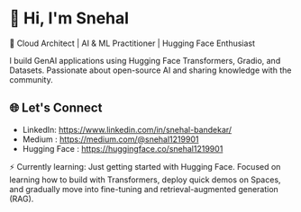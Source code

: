 # 👋 Hi, I'm Snehal

🚀 Cloud Architect | AI & ML Practitioner | Hugging Face Enthusiast

I build GenAI applications using Hugging Face Transformers, Gradio, and Datasets. Passionate about open-source AI and sharing knowledge with the community.

## 🌐 Let's Connect
- LinkedIn: https://www.linkedin.com/in/snehal-bandekar/
- Medium : https://medium.com/@snehal1219901
- Hugging Face : https://huggingface.co/snehal1219901

⚡ Currently learning: Just getting started with Hugging Face. Focused on learning how to build with Transformers, deploy quick demos on Spaces, and gradually move into fine-tuning and retrieval-augmented generation (RAG).
